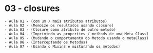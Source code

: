# 03 - closures
    - Aula 01 - (com um / mais atributos atributos)
    - Aula 02 - (Memoize os resultados usando closure)
    - Aula 03 - (Closure como atributo de outro metodo)
    - Aula 04 - (Imprimindo as properties / methods de uma Meta Class)
    - Aula 05 - (Mudando o comportamento do Metodo usando o metaClass)
    - Aula 06 - (Interceptando os Metodos)
    - Aula 07 - (Usando o Mixins e misturando os metodos)